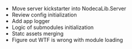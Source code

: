 * Move server kickstarter into NodecaLib.Server
* Review config initialization
* Add app logger
* Logic of submodules initialization
* Statc assets merging
* Figure out WTF is wrong with module loading
